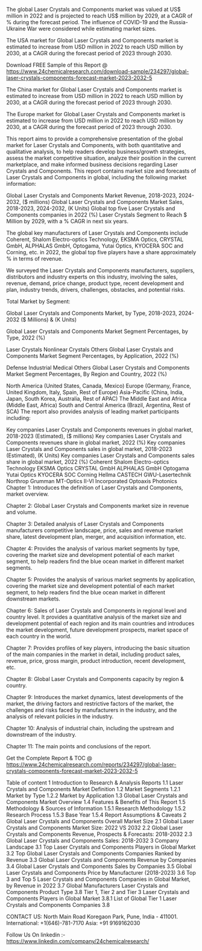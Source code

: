 The global Laser Crystals and Components market was valued at US$ million in 2022 and is projected to reach US$ million by 2029, at a CAGR of % during the forecast period. The influence of COVID-19 and the Russia-Ukraine War were considered while estimating market sizes.

The USA market for Global Laser Crystals and Components market is estimated to increase from USD million in 2022 to reach USD million by 2030, at a CAGR during the forecast period of 2023 through 2030.

Download FREE Sample of this Report @ https://www.24chemicalresearch.com/download-sample/234297/global-laser-crystals-components-forecast-market-2023-2032-5

The China market for Global Laser Crystals and Components market is estimated to increase from USD million in 2022 to reach USD million by 2030, at a CAGR during the forecast period of 2023 through 2030.

The Europe market for Global Laser Crystals and Components market is estimated to increase from USD million in 2022 to reach USD million by 2030, at a CAGR during the forecast period of 2023 through 2030.

This report aims to provide a comprehensive presentation of the global market for Laser Crystals and Components, with both quantitative and qualitative analysis, to help readers develop business/growth strategies, assess the market competitive situation, analyze their position in the current marketplace, and make informed business decisions regarding Laser Crystals and Components. This report contains market size and forecasts of Laser Crystals and Components in global, including the following market information:

Global Laser Crystals and Components Market Revenue, 2018-2023, 2024-2032, ($ millions)
Global Laser Crystals and Components Market Sales, 2018-2023, 2024-2032, (K Units)
Global top five Laser Crystals and Components companies in 2022 (%)
Laser Crystals Segment to Reach $ Million by 2029, with a % CAGR in next six years.

The global key manufacturers of Laser Crystals and Components include Coherent, Shalom Electro-optics Technology, EKSMA Optics, CRYSTAL GmbH, ALPHALAS GmbH, Optogama, Yutai Optics, KYOCERA SOC and Corning, etc. in 2022, the global top five players have a share approximately % in terms of revenue.

We surveyed the Laser Crystals and Components manufacturers, suppliers, distributors and industry experts on this industry, involving the sales, revenue, demand, price change, product type, recent development and plan, industry trends, drivers, challenges, obstacles, and potential risks.

Total Market by Segment:

Global Laser Crystals and Components Market, by Type, 2018-2023, 2024-2032 ($ Millions) & (K Units)

Global Laser Crystals and Components Market Segment Percentages, by Type, 2022 (%)

Laser Crystals
Nonlinear Crystals
Others
Global Laser Crystals and Components Market Segment Percentages, by Application, 2022 (%)

Defense
Industrial
Medical
Others
Global Laser Crystals and Components Market Segment Percentages, By Region and Country, 2022 (%)

North America (United States, Canada, Mexico)
Europe (Germany, France, United Kingdom, Italy, Spain, Rest of Europe)
Asia-Pacific (China, India, Japan, South Korea, Australia, Rest of APAC)
The Middle East and Africa (Middle East, Africa)
South and Central America (Brazil, Argentina, Rest of SCA)
The report also provides analysis of leading market participants including:

Key companies Laser Crystals and Components revenues in global market, 2018-2023 (Estimated), ($ millions)
Key companies Laser Crystals and Components revenues share in global market, 2022 (%)
Key companies Laser Crystals and Components sales in global market, 2018-2023 (Estimated), (K Units)
Key companies Laser Crystals and Components sales share in global market, 2022 (%)
Coherent
Shalom Electro-optics Technology
EKSMA Optics
CRYSTAL GmbH
ALPHALAS GmbH
Optogama
Yutai Optics
KYOCERA SOC
Corning
Hellma
CASTECH
GWU-Lasertechnik
Northrop Grumman
MT-Optics
II-VI Incorporated
Optoaxis Photonics
Chapter 1: Introduces the definition of Laser Crystals and Components, market overview.

Chapter 2: Global Laser Crystals and Components market size in revenue and volume.

Chapter 3: Detailed analysis of Laser Crystals and Components manufacturers competitive landscape, price, sales and revenue market share, latest development plan, merger, and acquisition information, etc.

Chapter 4: Provides the analysis of various market segments by type, covering the market size and development potential of each market segment, to help readers find the blue ocean market in different market segments.

Chapter 5: Provides the analysis of various market segments by application, covering the market size and development potential of each market segment, to help readers find the blue ocean market in different downstream markets.

Chapter 6: Sales of Laser Crystals and Components in regional level and country level. It provides a quantitative analysis of the market size and development potential of each region and its main countries and introduces the market development, future development prospects, market space of each country in the world.

Chapter 7: Provides profiles of key players, introducing the basic situation of the main companies in the market in detail, including product sales, revenue, price, gross margin, product introduction, recent development, etc.

Chapter 8: Global Laser Crystals and Components capacity by region & country.

Chapter 9: Introduces the market dynamics, latest developments of the market, the driving factors and restrictive factors of the market, the challenges and risks faced by manufacturers in the industry, and the analysis of relevant policies in the industry.

Chapter 10: Analysis of industrial chain, including the upstream and downstream of the industry.

Chapter 11: The main points and conclusions of the report.

Get the Complete Report & TOC @ https://www.24chemicalresearch.com/reports/234297/global-laser-crystals-components-forecast-market-2023-2032-5

Table of content
1 Introduction to Research & Analysis Reports
1.1 Laser Crystals and Components Market Definition
1.2 Market Segments
1.2.1 Market by Type
1.2.2 Market by Application
1.3 Global Laser Crystals and Components Market Overview
1.4 Features & Benefits of This Report
1.5 Methodology & Sources of Information
1.5.1 Research Methodology
1.5.2 Research Process
1.5.3 Base Year
1.5.4 Report Assumptions & Caveats
2 Global Laser Crystals and Components Overall Market Size
2.1 Global Laser Crystals and Components Market Size: 2022 VS 2032
2.2 Global Laser Crystals and Components Revenue, Prospects & Forecasts: 2018-2032
2.3 Global Laser Crystals and Components Sales: 2018-2032
3 Company Landscape
3.1 Top Laser Crystals and Components Players in Global Market
3.2 Top Global Laser Crystals and Components Companies Ranked by Revenue
3.3 Global Laser Crystals and Components Revenue by Companies
3.4 Global Laser Crystals and Components Sales by Companies
3.5 Global Laser Crystals and Components Price by Manufacturer (2018-2023)
3.6 Top 3 and Top 5 Laser Crystals and Components Companies in Global Market, by Revenue in 2022
3.7 Global Manufacturers Laser Crystals and Components Product Type
3.8 Tier 1, Tier 2 and Tier 3 Laser Crystals and Components Players in Global Market
3.8.1 List of Global Tier 1 Laser Crystals and Components Companies
3.8

CONTACT US:
North Main Road Koregaon Park, Pune, India - 411001.
International: +1(646)-781-7170
Asia: +91 9169162030

Follow Us On linkedin :- https://www.linkedin.com/company/24chemicalresearch/
